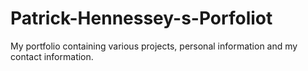 # Patrick-Hennessey-s-Porfoliot
My portfolio containing various projects, personal information and my contact information. 

